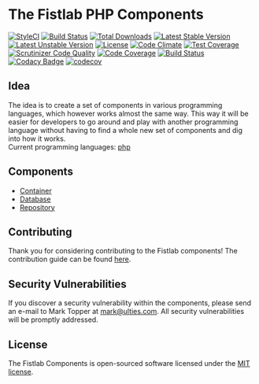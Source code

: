 # The Fistlab PHP Components

[![StyleCI](https://styleci.io/repos/67337527/shield?style=flat)](https://styleci.io/repos/67337527)
[![Build Status](https://travis-ci.org/fistlab/php.svg)](https://travis-ci.org/fistlab/php)
[![Total Downloads](https://poser.pugx.org/fistlab/php/d/total.svg)](https://packagist.org/packages/fistlab/php)
[![Latest Stable Version](https://poser.pugx.org/fistlab/php/v/stable.svg)](https://packagist.org/packages/fistlab/php)
[![Latest Unstable Version](https://poser.pugx.org/fistlab/php/v/unstable.svg)](https://packagist.org/packages/fistlab/php)
[![License](https://poser.pugx.org/fistlab/php/license.svg)](https://packagist.org/packages/fistlab/php)
[![Code Climate](https://codeclimate.com/github/fistlab/php/badges/gpa.svg)](https://codeclimate.com/github/fistlab/php)
[![Test Coverage](https://codeclimate.com/github/fistlab/php/badges/coverage.svg)](https://codeclimate.com/github/fistlab/php/coverage)
[![Scrutinizer Code Quality](https://scrutinizer-ci.com/g/fistlab/php/badges/quality-score.png?b=master)](https://scrutinizer-ci.com/g/fistlab/php/?branch=master)
[![Code Coverage](https://scrutinizer-ci.com/g/fistlab/php/badges/coverage.png?b=master)](https://scrutinizer-ci.com/g/fistlab/php/?branch=master)
[![Build Status](https://scrutinizer-ci.com/g/fistlab/php/badges/build.png?b=master)](https://scrutinizer-ci.com/g/fistlab/php/build-status/master)
[![Codacy Badge](https://api.codacy.com/project/badge/Grade/17d30f51b41c432293de5ff2d4a75bf8)](https://www.codacy.com/app/marktopper/php?utm_source=github.com&amp;utm_medium=referral&amp;utm_content=fistlab/php&amp;utm_campaign=Badge_Grade)
[![codecov](https://codecov.io/gh/fistlab/php/branch/master/graph/badge.svg)](https://codecov.io/gh/fistlab/php)

## Idea

The idea is to create a set of components in various programming languages, which however works almost the same way. This way it will be easier for developers to go around and play with another programming language without having to find a whole new set of components and dig into how it works.    
Current programming languages: [php](https://github.com/fistlab/php)

## Components

* [Container](https://github.com/fistphp/container)
* [Database](https://github.com/fistphp/database)
* [Repository](https://github.com/fistphp/repository)

## Contributing

Thank you for considering contributing to the Fistlab components! The contribution guide can be found [here](https://github.com/fistlab/php/blob/master/contributing.md).

## Security Vulnerabilities

If you discover a security vulnerability within the components, please send an e-mail to Mark Topper at mark@ulties.com. All security vulnerabilities will be promptly addressed.

## License

The Fistlab Components is open-sourced software licensed under the [MIT license](http://opensource.org/licenses/MIT).
